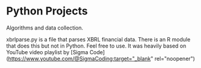 # Python Projects
Algorithms and data collection.

xbrlparse.py is a file that parses XBRL financial data. There is an R module that does this but not in Python. Feel free to use. It was heavily based on YouTube video playlist by [Sigma Code](https://www.youtube.com/@SigmaCoding:target="_blank" rel="noopener")
